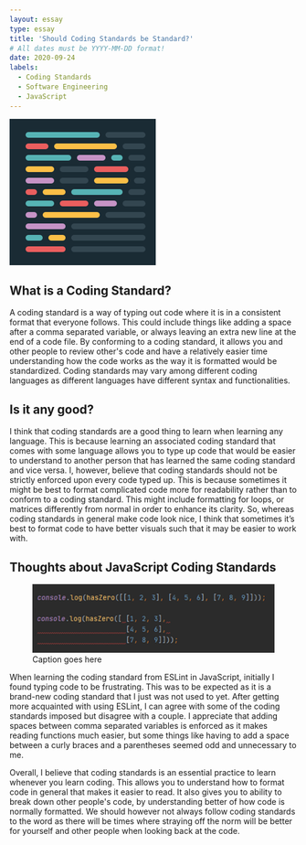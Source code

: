 ```yaml
---
layout: essay
type: essay
title: 'Should Coding Standards be Standard?'
# All dates must be YYYY-MM-DD format!
date: 2020-09-24
labels:
  - Coding Standards
  - Software Engineering
  - JavaScript
---
```


<img class="ui tiny left floated image" src="../images/prettier.png">

## What is a Coding Standard?
  A coding standard is a way of typing out code where it is in a consistent format that everyone follows. This could include things like adding a space after a comma separated variable, or always leaving an extra new line at the end of a code file. By conforming to a coding standard, it allows you and other people to review other's code and have a relatively easier time understanding how the code works as the way it is formatted would be standardized. Coding standards may vary among different coding languages as different languages have different syntax and functionalities.

## Is it any good?
  I think that coding standards are a good thing to learn when learning any language. This is because learning an associated coding standard that comes with some language allows you to type up code that would be easier to understand to another person that has learned the same coding standard and vice versa. I, however, believe that coding standards should not be strictly enforced upon every code typed up. This is because sometimes it might be best to format complicated code more for readability rather than to conform to a coding standard. This might include formatting for loops, or matrices differently from normal in order to enhance its clarity. So, whereas coding standards in general make code look nice, I think that sometimes it’s best to format code to have better visuals such that it may be easier to work with.


## Thoughts about JavaScript Coding Standards
<figure>
    <img class="ui floated image" src="../images/codingstandard.png">
    <figcaption>Caption goes here</figcaption>
</figure>

  When learning the coding standard from ESLint in JavaScript, initially I found typing code to be frustrating. This was to be expected as it is a brand-new coding standard that I just was not used to yet. After getting more acquainted with using ESLint, I can agree with some of the coding standards imposed but disagree with a couple. I appreciate that adding spaces between comma separated variables is enforced as it makes reading functions much easier, but some things like having to add a space between a curly braces and a parentheses seemed odd and unnecessary to me.

  Overall, I believe that coding standards is an essential practice to learn whenever you learn coding. This allows you to understand how to format code in general that makes it easier to read. It also gives you to ability to break down other people's code, by understanding better of how code is normally formatted. We should however not always follow coding standards to the word as there will be times where straying off the norm will be better for yourself and other people when looking back at the code.
